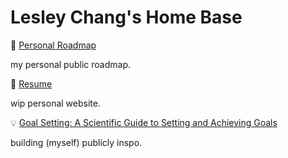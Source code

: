 # Lesley Chang's Home Base

🚗 [Personal Roadmap](https://www.notion.so/8bdd94c9cc204e8a812075cf8d187d01?v=7e02e6c1c6444b1cb68ab5bfeb1b8642)

my personal public roadmap.

👀 [Resume]()

wip personal website.

💡 [Goal Setting: A Scientific Guide to Setting and Achieving Goals](https://jamesclear.com/goal-setting)

building (myself) publicly inspo.

